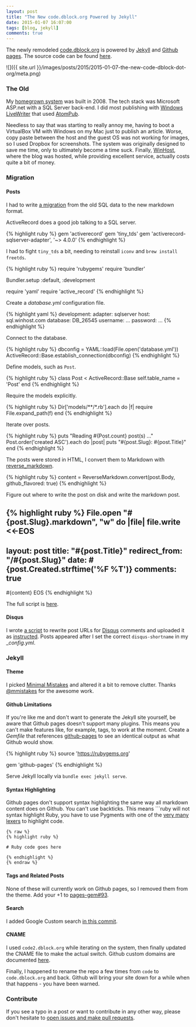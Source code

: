 ```yaml
---
layout: post
title: "The New code.dblock.org Powered by Jekyll"
date: 2015-01-07 16:07:00
tags: [blog, jekyll]
comments: true
---
```

The newly remodeled [code.dblock.org](https://code.dblock.org) is powered by [Jekyll](https://jekyllrb.com) and [Github pages](https://pages.github.com). The source code can be found [here](https://github.com/dblock/code.dblock.org).

![]({{ site.url }}/images/posts/2015/2015-01-07-the-new-code-dblock-dot-org/meta.png)

### The Old

My [homegrown system](https://github.com/dblock/dblog) was built in 2008. The tech stack was Microsoft ASP.net with a SQL Server back-end. I did most publishing with [Windows LiveWriter](https://en.wikipedia.org/wiki/Windows_Live_Writer) that used [AtomPub](https://code.dblock.org/2009/12/07/implementing-atompub-in-net.html).

Needless to say that was starting to really annoy me, having to boot a VirtualBox VM with Windows on my Mac just to publish an article. Worse, copy paste between the host and the guest OS was not working for images, so I used Dropbox for screenshots. The system was originally designed to save me time, only to ultimately become a time suck. Finally, [WinHost](https://www.winhost.com), where the blog was hosted, while providing excellent service, actually costs quite a bit of money.

### Migration

#### Posts

I had to write [a migration](https://github.com/dblock/dblog-to-jekyll) from the old SQL data to the new markdown format.

ActiveRecord does a good job talking to a SQL server.

{% highlight ruby %}
gem 'activerecord'
gem 'tiny_tds'
gem 'activerecord-sqlserver-adapter', '~> 4.0.0'
{% endhighlight %}

I had to fight `tiny_tds` a bit, needing to reinstall `iconv` and `brew install freetds`.

{% highlight ruby %}
require 'rubygems'
require 'bundler'

Bundler.setup :default, :development

require 'yaml'
require 'active_record'
{% endhighlight %}

Create a _database.yml_ configuration file.

{% highlight yaml %}
development:
  adapter: sqlserver
  host: sql.winhost.com
  database: DB_26545
  username: ...
  password: ...
{% endhighlight %}

Connect to the database.

{% highlight ruby %}
dbconfig = YAML::load(File.open('database.yml'))
ActiveRecord::Base.establish_connection(dbconfig)
{% endhighlight %}

Define models, such as `Post`.

{% highlight ruby %}
class Post < ActiveRecord::Base
  self.table_name = 'Post'
end
{% endhighlight %}

Require the models explicitly.

{% highlight ruby %}
Dir['models/**/*.rb'].each do |f|
  require File.expand_path(f)
end
{% endhighlight %}

Iterate over posts.

{% highlight ruby %}
puts "Reading #{Post.count} post(s) ..."
Post.order('created ASC').each do |post|
  puts "#{post.Slug}: #{post.Title}"
end
{% endhighlight %}

The posts were stored in HTML, I convert them to Markdown with [reverse_markdown](https://github.com/xijo/reverse_markdown).

{% highlight ruby %}
content = ReverseMarkdown.convert(post.Body, github_flavored: true)
{% endhighlight %}

Figure out where to write the post on disk and write the markdown post.

{% highlight ruby %}
  File.open "#{post.Slug}.markdown", "w" do |file|
    file.write <<-EOS
---
layout: post
title: "#{post.Title}"
redirect_from: "/#{post.Slug}"
date: #{post.Created.strftime('%F %T')}
comments: true
---
#{content}
    EOS
{% endhighlight %}

The full script is [here](https://github.com/dblock/dblog-to-jekyll/blob/master/doit.rb).

#### Disqus

I wrote [a script](https://github.com/dblock/dblog-to-jekyll/blob/master/discus_migration_map.rb) to rewrite post URLs for [Disqus](https://disqus.com) comments and uploaded it as [instructed](https://help.disqus.com/customer/portal/articles/286778-migration-tools). Posts appeared after I set the correct `disqus-shortname` in my __config.yml_.

### Jekyll

#### Theme

I picked [Minimal Mistakes](https://mademistakes.com/articles/minimal-mistakes-jekyll-theme) and altered it a bit to remove clutter. Thanks [@mmistakes](https://twitter.com/mmistakes) for the awesome work.

#### Github Limitations

If you're like me and don't want to generate the Jekyll site yourself, be aware that Github pages doesn't support many plugins. This means you can't make features like, for example, tags, to work at the moment. Create a _Gemfile_ that references [github-pages](https://github.com/github/pages-gem) to see an identical output as what Github would show.

{% highlight ruby %}
source 'https://rubygems.org'

gem 'github-pages'
{% endhighlight %}

Serve Jekyll locally via `bundle exec jekyll serve`.

#### Syntax Highlighting

Github pages don't support syntax highlighting the same way all markdown content does on Github. You can't use backticks. This means ```ruby will not syntax highlight Ruby, you have to use Pygments with one of the [very many lexers](https://pygments.org/docs/lexers) to highlight code.

```
{% raw %}
{% highlight ruby %}

# Ruby code goes here

{% endhighlight %}
{% endraw %}
```

#### Tags and Related Posts

None of these will currently work on Github pages, so I removed them from the theme. Add your +1 to [pages-gem#93](https://github.com/github/pages-gem/issues/93).

#### Search

I added Google Custom search [in this commit](https://github.com/dblock/code.dblock.org/commit/942c3603c67d6afe5da06e58aeddc2ac4a8a7815).

#### CNAME

I used `code2.dblock.org` while iterating on the system, then finally updated the CNAME file to make the actual switch. Github custom domains are documented [here](https://help.github.com/articles/about-custom-domains-for-github-pages-sites/).

Finally, I happened to rename the repo a few times from `code` to `code.dblock.org` and back. Github will bring your site down for a while when that happens - you have been warned.

### Contribute

If you see a typo in a post or want to contribute in any other way, please don't hesitate to [open issues and make pull requests](https://github.com/dblock/code.dblock.org/issues).
